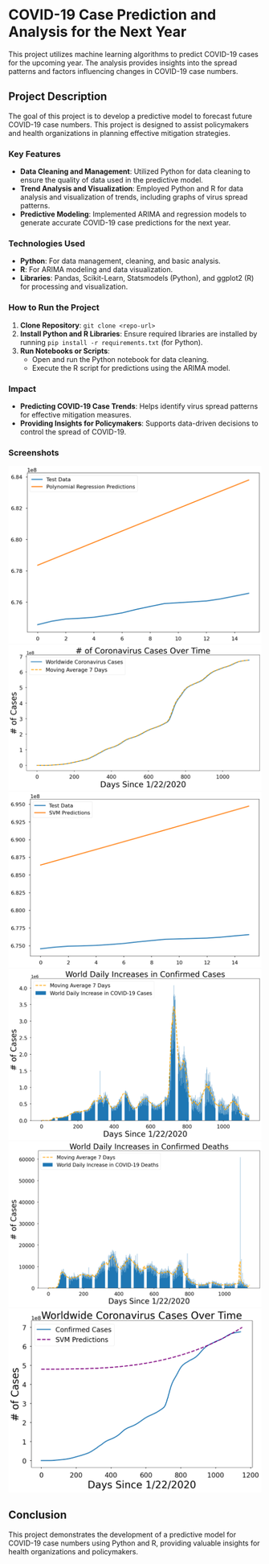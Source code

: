 # COVID-19 Case Prediction and Analysis for the Next Year

This project utilizes machine learning algorithms to predict COVID-19 cases for the upcoming year. The analysis provides insights into the spread patterns and factors influencing changes in COVID-19 case numbers.

## Project Description
The goal of this project is to develop a predictive model to forecast future COVID-19 case numbers. This project is designed to assist policymakers and health organizations in planning effective mitigation strategies.

### Key Features
- **Data Cleaning and Management**: Utilized Python for data cleaning to ensure the quality of data used in the predictive model.
- **Trend Analysis and Visualization**: Employed Python and R for data analysis and visualization of trends, including graphs of virus spread patterns.
- **Predictive Modeling**: Implemented ARIMA and regression models to generate accurate COVID-19 case predictions for the next year.

### Technologies Used
- **Python**: For data management, cleaning, and basic analysis.
- **R**: For ARIMA modeling and data visualization.
- **Libraries**: Pandas, Scikit-Learn, Statsmodels (Python), and ggplot2 (R) for processing and visualization.

### How to Run the Project
1. **Clone Repository**: `git clone <repo-url>`
2. **Install Python and R Libraries**: Ensure required libraries are installed by running `pip install -r requirements.txt` (for Python).
3. **Run Notebooks or Scripts**:
   - Open and run the Python notebook for data cleaning.
   - Execute the R script for predictions using the ARIMA model.

### Impact
- **Predicting COVID-19 Case Trends**: Helps identify virus spread patterns for effective mitigation measures.
- **Providing Insights for Policymakers**: Supports data-driven decisions to control the spread of COVID-19.

### Screenshots
![Screenshot 1](images/Picture1.png)
![Screenshot 2](images/Picture2.png)
![Screenshot 3](images/Picture3.png)
![Screenshot 4](images/Picture4.png)
![Screenshot 5](images/Picture5.png)
![Screenshot 6](images/Picture6.png)

## Conclusion
This project demonstrates the development of a predictive model for COVID-19 case numbers using Python and R, providing valuable insights for health organizations and policymakers.
